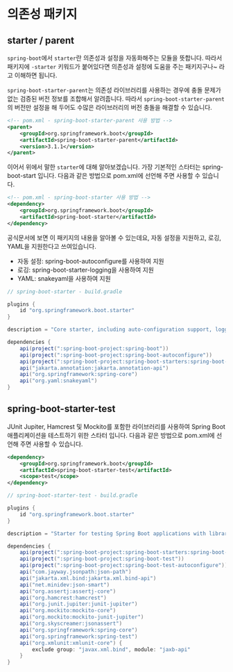 # 의존성 패키지

## starter / parent
`spring-boot`에서 `starter`란 의존성과 설정을 자동화해주는 모듈을 뜻합니다. 
따라서 패키지에 `-starter` 키워드가 붙어있다면 의존성과 설정에 도움을 주는 패키지구나~ 라고 이해하면 됩니다.

`spring-boot-starter-parent`는 의존성 라이브러리를 사용하는 경우에 충돌 문제가 없는 검증된 버전 정보를 조합해서 알려줍니다.
따라서 `spring-boot-starter-parent`의 버전만 설정을 해 두어도 수많은 라이브러리의 버전 충돌을 해결할 수 있습니다.

```xml
<!-- pom.xml - spring-boot-starter-parent 사용 방법 -->
<parent>
    <groupId>org.springframework.boot</groupId>
    <artifactId>spring-boot-starter-parent</artifactId>
    <version>3.1.1</version>
</parent>
```

이어서 위에서 말한 `starter`에 대해 알아보겠습니다. 가장 기본적인 스타터는 spring-boot-start 입니다.
다음과 같은 방법으로 pom.xml에 선언해 주면 사용할 수 있습니다.
```xml
<!-- pom.xml - spring-boot-starter 사용 방법 -->
<dependency>
    <groupId>org.springframework.boot</groupId>
    <artifactId>spring-boot-starter</artifactId>
</dependency>
```
공식문서에 보면 이 패키지의 내용을 알아볼 수 있는데요, 자동 설정을 지원하고, 로깅, YAML을 지원한다고 쓰여있습니다.
 
- 자동 설정: spring-boot-autoconfigure를 사용하여 지원
- 로깅: spring-boot-starter-logging을 사용하여 지원
- YAML: snakeyaml을 사용하여 지원

```groovy
// spring-boot-starter - build.gradle

plugins {
    id "org.springframework.boot.starter"
}

description = "Core starter, including auto-configuration support, logging and YAML"

dependencies {
    api(project(":spring-boot-project:spring-boot"))
    api(project(":spring-boot-project:spring-boot-autoconfigure"))
    api(project(":spring-boot-project:spring-boot-starters:spring-boot-starter-logging"))
    api("jakarta.annotation:jakarta.annotation-api")
    api("org.springframework:spring-core")
    api("org.yaml:snakeyaml")
}
```

## spring-boot-starter-test
JUnit Jupiter, Hamcrest 및 Mockito를 포함한 라이브러리를 사용하여 Spring Boot 애플리케이션을 테스트하기 위한 스타터 입니다.
다음과 같은 방법으로 pom.xml에 선언해 주면 사용할 수 있습니다.
```xml
<dependency>
    <groupId>org.springframework.boot</groupId>
    <artifactId>spring-boot-starter-test</artifactId>
    <scope>test</scope>
</dependency>
```
```groovy
// spring-boot-starter-test - build.gradle

plugins {
	id "org.springframework.boot.starter"
}

description = "Starter for testing Spring Boot applications with libraries including JUnit Jupiter, Hamcrest and Mockito"

dependencies {
	api(project(":spring-boot-project:spring-boot-starters:spring-boot-starter"))
	api(project(":spring-boot-project:spring-boot-test"))
	api(project(":spring-boot-project:spring-boot-test-autoconfigure"))
	api("com.jayway.jsonpath:json-path")
	api("jakarta.xml.bind:jakarta.xml.bind-api")
	api("net.minidev:json-smart")
	api("org.assertj:assertj-core")
	api("org.hamcrest:hamcrest")
	api("org.junit.jupiter:junit-jupiter")
	api("org.mockito:mockito-core")
	api("org.mockito:mockito-junit-jupiter")
	api("org.skyscreamer:jsonassert")
	api("org.springframework:spring-core")
	api("org.springframework:spring-test")
	api("org.xmlunit:xmlunit-core") {
		exclude group: "javax.xml.bind", module: "jaxb-api"
	}
}
```


